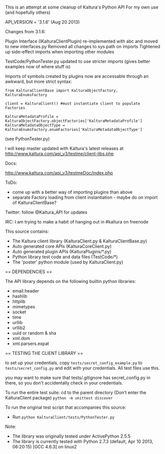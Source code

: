 This is an attempt at some cleanup of Kaltura's Python API
For my own use (and hopefully others)

API_VERSION = '3.1.6'  (Aug 20 2013)

Changes from 3.1.6:

Plugin Interface (IKalturaClientPlugin) re-implemented with abc and moved to new interfaces.py
Removed all changes to sys.path on imports
Tightened up side-effect imports when importing other modules

TestCode/PythonTester.py updated to use stricter imports (gives better examples now of where stuff is)

Imports of symbols created by plugins now are accessable through an awkward, but more strict syntax:

    from KalturaClientBase import KalturaObjectFactory, KalturaEnumsFactory
  
    client = KalturaClient() #must instantiate client to populate Factories
  
    KalturaMetadataProfile = KalturaObjectFactory.objectFactories['KalturaMetadataProfile']
    KalturaMetadataObjectType = KalturaEnumsFactory.enumFactories['KalturaMetadataObjectType']

  
  (see PythonTester.py)
  

I will keep master updated with Kaltura's latest releases at http://www.kaltura.com/api_v3/testme/client-libs.php

Docs:

http://www.kaltura.com/api_v3/testmeDoc/index.php

ToDo:
 -  come up with a better way of importing plugins than above
 -  separate Factory loading from client instantiation - maybe do on import of KalturaClientBase?


Twitter:
follow @Kaltura_API for updates

IRC:
I am trying to make a habit of hanging out in #kaltura on freenode

This source contains:
 - The Kaltura client library (KalturaClient.py & KalturaClientBase.py)
 - Auto generated core APIs (KalturaCoreClient.py)
 - Auto generated plugin APIs (KalturaPlugins/*.py)
 - Python library test code and data files (TestCode/*)
 - The 'poster' python module (used by KalturaClient.py)

== DEPENDENCIES ==

The API library depends on the following builtin python libraries:
 - email.header
 - hashlib
 - httplib
 - mimetypes
 - socket
 - time
 - urllib
 - urllib2
 - uuid or random & sha
 - xml.dom
 - xml.parsers.expat
 
== TESTING THE CLIENT LIBRARY ==

to set up your credentials, copy `tests/secret_config_example.py` to `tests/secret_config.py`  and edit with your credentials.  All test files use this.

you may want to make sure that tests/.gitignore has secret_config.py in there, so you don't accidentally check in your credentials.

To run the entire test suite: 
  cd to the parent directory (Don't enter the KalturaClient package)
  `python -m unittest discover`
 
To run the original test script that accompanies this source:
 - Run `python KalturaClient/tests/PythonTester.py`

Note: 
 - The library was originally tested under ActivePython 2.5.5
 - The library is currently tested with Python 2.7.3 (default, Apr 10 2013, 06:20:15) [GCC 4.6.3] on linux2

